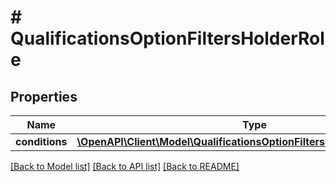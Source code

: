 # # QualificationsOptionFiltersHolderRole

## Properties

Name | Type | Description | Notes
------------ | ------------- | ------------- | -------------
**conditions** | [**\OpenAPI\Client\Model\QualificationsOptionFiltersHolderRoleConditions**](QualificationsOptionFiltersHolderRoleConditions.md) |  | [optional]

[[Back to Model list]](../../README.md#models) [[Back to API list]](../../README.md#endpoints) [[Back to README]](../../README.md)
